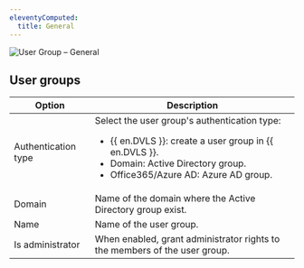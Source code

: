 ```yaml
---
eleventyComputed:
  title: General
---
```

![User Group – General](https://cdnweb.devolutions.net/docs/docs_en_server_ServerOp8009.png)

## User groups
| Option             | Description                                                                |
|--------------------|----------------------------------------------------------------------------|
| Authentication type| Select the user group's authentication type: <ul><li>{{ en.DVLS }}: create a user group in {{ en.DVLS }}.</li><li>Domain: Active Directory group.</li><li>Office365/Azure AD: Azure AD group.</li></ul> |
| Domain             | Name of the domain where the Active Directory group exist.                 |
| Name               | Name of the user group.                                                    |
| Is administrator   | When enabled, grant administrator rights to the members of the user group. |
